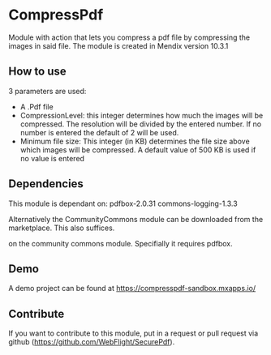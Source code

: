 # CompressPdf
Module with action that lets you compress a pdf file by compressing the images in said file.
The module is created in Mendix version 10.3.1



## How to use

3 parameters are used:
- A .Pdf file
- CompressionLevel: this integer determines how much the images will be compressed. The resolution will be divided by the entered number. If no number is entered the default of 2 will be used.
- Minimum file size: This integer (in KB) determines the file size above which images will be compressed. A default value of 500 KB is used if no value is entered



## Dependencies
This module is dependant on:
pdfbox-2.0.31
commons-logging-1.3.3

Alternatively the CommunityCommons module can be downloaded from the marketplace. This also suffices.

on the community commons module. Specifially it requires pdfbox. 




## Demo
A demo project can be found at https://compresspdf-sandbox.mxapps.io/

## Contribute
If you want to contribute to this module, put in a request or pull request via github (https://github.com/WebFlight/SecurePdf).

